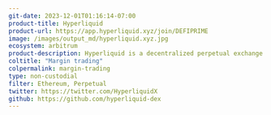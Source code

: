 ```yaml
---
git-date: 2023-12-01T01:16:14-07:00
product-title: Hyperliquid
product-url: https://app.hyperliquid.xyz/join/DEFIPRIME
image: /images/output_md/hyperliquid.xyz.jpg
ecosystem: arbitrum
product-description: Hyperliquid is a decentralized perpetual exchange with best-in-class speed, liquidity, and price. Trade crypto in one click, without wallet approvals.
coltitle: "Margin trading"
colpermalink: margin-trading
type: non-custodial
filter: Ethereum, Perpetual
twitter: https://twitter.com/HyperliquidX
github: https://github.com/hyperliquid-dex
---
```

